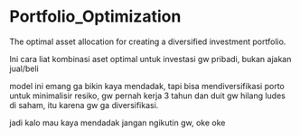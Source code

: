 # Portfolio_Optimization
The optimal asset allocation for creating a diversified investment portfolio.

Ini cara liat kombinasi aset optimal untuk investasi gw pribadi, bukan ajakan jual/beli

model ini emang ga bikin kaya mendadak, tapi bisa mendiversifikasi porto untuk minimalisir resiko, 
gw pernah kerja 3 tahun dan duit gw hilang ludes di saham, itu karena gw ga diversifikasi. 

jadi kalo mau kaya mendadak jangan ngikutin gw, oke oke 
